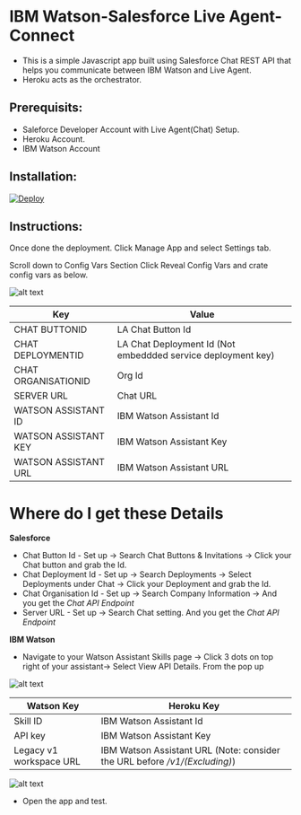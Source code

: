 # IBM Watson-Salesforce Live Agent-Connect
- This is a simple Javascript app built using Salesforce Chat REST API that helps you communicate between IBM Watson and Live Agent.
- Heroku acts as the orchestrator.

## Prerequisits:

- Saleforce Developer Account with Live Agent(Chat) Setup.
- Heroku Account.
- IBM Watson Account

## Installation:

[![Deploy](https://www.herokucdn.com/deploy/button.svg)](https://heroku.com/deploy?template=https://github.com/sunnykeerthi/Watson-LA-Connect/tree/main)

## Instructions:

Once done the deployment. Click Manage App and select Settings tab.

Scroll down to Config Vars Section Click Reveal Config Vars and crate config vars as below.

![alt text](<https://i.imgur.com/co88ccN.png>)

| Key | Value |
| --- | --- |
| CHAT BUTTONID | LA Chat Button Id |
| CHAT DEPLOYMENTID | LA Chat Deployment Id (Not embeddded service deployment key) |
| CHAT ORGANISATIONID | Org Id |
| SERVER URL | Chat URL |
| WATSON ASSISTANT ID | IBM Watson Assistant Id |
| WATSON ASSISTANT KEY | IBM Watson Assistant Key |
| WATSON ASSISTANT URL | IBM Watson Assistant URL |


# Where do I get these Details
**Salesforce**
- Chat Button Id - Set up -> Search Chat Buttons & Invitations -> Click your Chat button and grab the Id.
- Chat Deployment Id - Set up -> Search Deployments -> Select Deployments under Chat -> Click your Deployment and grab the Id.
- Chat Organisation Id - Set up -> Search Company Information -> And you get the *Chat API Endpoint*
- Server URL - Set up -> Search Chat setting. And you get the *Chat API Endpoint*

**IBM Watson** 
- Navigate to your Watson Assistant Skills page -> Click 3 dots on top right of your assistant-> Select View API Details.
From the pop up 

![alt text](<https://i.imgur.com/dixw4GV.png>)


| Watson Key | Heroku Key |
| --- | --- |
| Skill ID | IBM Watson Assistant Id |
| API key | IBM Watson Assistant Key |
| Legacy v1 workspace URL | IBM Watson Assistant URL (Note: consider the URL before _/v1/(Excluding)_) | 


![alt text](<https://i.imgur.com/1iFRiqT.png>)


- Open the app and test.
